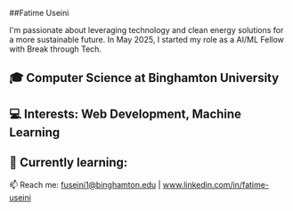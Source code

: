 ##Fatime Useini


I'm passionate about leveraging technology and clean energy solutions for a more sustainable future. In May 2025, I started my role as a AI/ML Fellow with Break through Tech.

🎓 Computer Science at Binghamton University
---
💻 Interests: Web Development, Machine Learning
---
🌱 Currently learning: 
---
📫 Reach me: fuseini1@binghamton.edu | www.linkedin.com/in/fatime-useini
